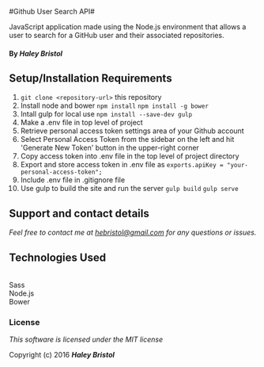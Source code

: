 #Github User Search API#

JavaScript application made using the Node.js environment that allows a user to search for a GitHub user and their associated repositories.

#### By _**Haley Bristol**_

## Setup/Installation Requirements

1. `git clone <repository-url>` this repository
2. Install node and bower `npm install` `npm install -g bower`
3. Intall gulp for local use `npm install --save-dev gulp`
4. Make a .env file in top level of project
5. Retrieve personal access token settings area of your Github account
6. Select Personal Access Token from the sidebar on the left and hit 'Generate New Token' button in the upper-right corner
7. Copy access token into .env file in the top level of project directory
8. Export and store access token in .env file as `exports.apiKey = "your-personal-access-token";`
8. Include .env file in .gitignore file
9. Use gulp to build the site and run the server `gulp build` `gulp serve`

## Support and contact details

_Feel free to contact me at hebristol@gmail.com for any questions or issues._

## Technologies Used
<br>
Sass
<br>
Node.js
<br>
Bower
<br>


### License

*This software is licensed under the MIT license*

Copyright (c) 2016 **_Haley Bristol_**
